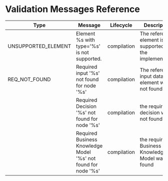 # Validation Messages Reference

| Type | Message | Lifecycle | Description
| --- | --- | --- | ---
| UNSUPPORTED_ELEMENT | Element %s with type='%s' is not supported. | compilation | The referenced element is not supported by the implementation
| REQ_NOT_FOUND | Required input '%s' not found for node '%s' | compilation | The referenced input data element was not found
| | Required Decision '%s' not found for node '%s' | compilation | the required decision was not found
| | Required Business Knowledge Model '%s' not found for node '%s' | compilation | the required Business Knowledge Model was not found
  
